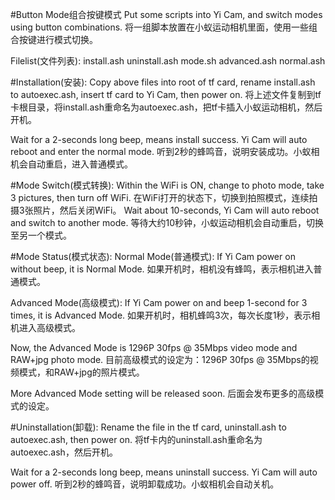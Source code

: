 #Button Mode组合按键模式
Put some scripts into Yi Cam, and switch modes using button combinations.
将一组脚本放置在小蚁运动相机里面，使用一些组合按键进行模式切换。

Filelist(文件列表):
  install.ash
uninstall.ash
     mode.sh
 advanced.ash
   normal.ash

#Installation(安装):
Copy above files into root of tf card, rename install.ash to autoexec.ash, insert tf card to Yi Cam, then power on.
将上述文件复制到tf卡根目录，将install.ash重命名为autoexec.ash，把tf卡插入小蚁运动相机，然后开机。

Wait for a 2-seconds long beep, means install success. Yi Cam will auto reboot and enter the normal mode.
听到2秒的蜂鸣音，说明安装成功。小蚁相机会自动重启，进入普通模式。

#Mode Switch(模式转换):
Within the WiFi is ON, change to photo mode, take 3 pictures, then turn off WiFi. 
在WiFi打开的状态下，切换到拍照模式，连续拍摄3张照片，然后关闭WiFi。
Wait about 10-seconds, Yi Cam will auto reboot and switch to another mode.
等待大约10秒钟，小蚁运动相机会自动重启，切换至另一个模式。

#Mode Status(模式状态):
Normal Mode(普通模式):
If Yi Cam power on without beep, it is Normal Mode.
如果开机时，相机没有蜂鸣，表示相机进入普通模式。

Advanced Mode(高级模式):
If Yi Cam power on and beep 1-second for 3 times, it is Advanced Mode.
如果开机时，相机蜂鸣3次，每次长度1秒，表示相机进入高级模式。

Now, the Advanced Mode is 1296P 30fps @ 35Mbps video mode and RAW+jpg photo mode.
目前高级模式的设定为：1296P 30fps @ 35Mbps的视频模式，和RAW+jpg的照片模式。

More Advanced Mode setting will be released soon.
后面会发布更多的高级模式的设定。

#Uninstallation(卸载):
Rename the file in the tf card, uninstall.ash to autoexec.ash, then power on.
将tf卡内的uninstall.ash重命名为autoexec.ash，然后开机。

Wait for a 2-seconds long beep, means uninstall success. Yi Cam will auto power off.
听到2秒的蜂鸣音，说明卸载成功。小蚁相机会自动关机。
